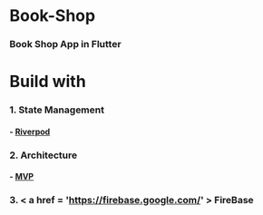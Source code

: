# Book-Shop
### Book Shop App in Flutter


# Build with
### 1. State Management
#### - <a href = 'https://riverpod.dev/'> Riverpod </a>

### 2. Architecture
#### - <a href = 'https://en.wikipedia.org/wiki/Model%E2%80%93view%E2%80%93presenter'> MVP </a>

### 3. < a href = 'https://firebase.google.com/' > FireBase </a>
